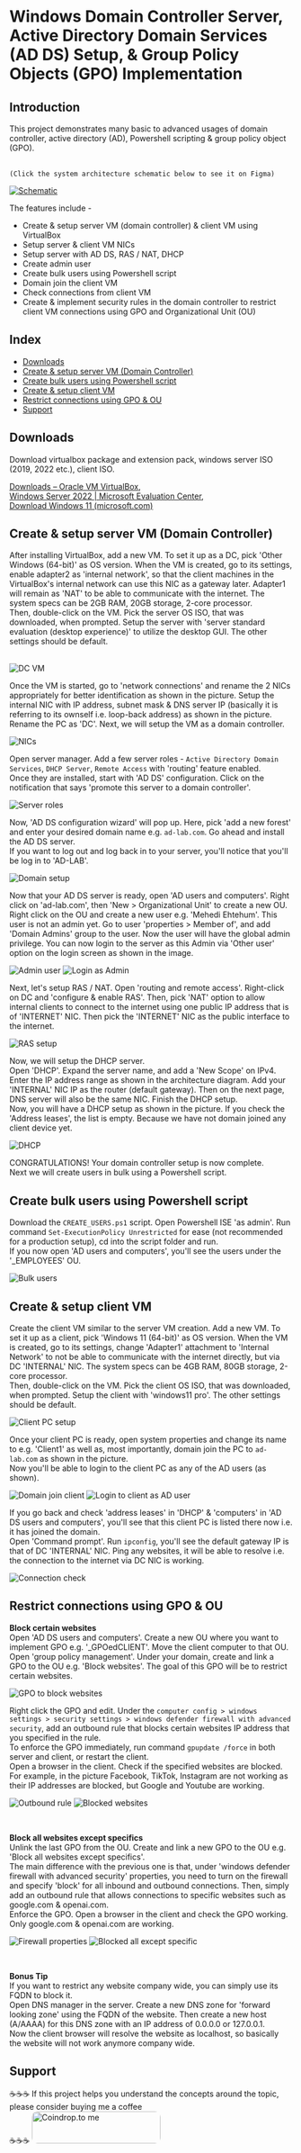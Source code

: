 <h1>Windows Domain Controller Server, Active Directory Domain Services (AD DS) Setup, & Group Policy Objects (GPO) Implementation</h1>

<h2>Introduction</h2>
This project demonstrates many basic to advanced usages of domain controller, active directory (AD), Powershell scripting & group policy object (GPO).
</br></br>

`(Click the system architecture schematic below to see it on Figma)`

[![Schematic](https://github.com/MehediEhteshum/adds-gpo/blob/main/screenshots/Screenshot%202023-09-19%20172551.png)](https://www.figma.com/file/rFRTPwspiE9JIS8MRxIHc1/Windows-Domain-Controller-(Active-Directory-DS)-Schematic?type=whiteboard&node-id=0%3A1&t=cPZLwiZedmpp0mul-1)

The features include -

- Create & setup server VM (domain controller) & client VM using VirtualBox
- Setup server & client VM NICs
- Setup server with AD DS, RAS / NAT, DHCP
- Create admin user
- Create bulk users using Powershell script
- Domain join the client VM
- Check connections from client VM
- Create & implement security rules in the domain controller to restrict client VM connections using GPO and Organizational Unit (OU)

<h2>Index</h2>

- [Downloads](#downloads)
- [Create & setup server VM (Domain Controller)](#create--setup-server-vm-domain-controller)
- [Create bulk users using Powershell script](#create-bulk-users-using-powershell-script)
- [Create & setup client VM](#create--setup-client-vm)
- [Restrict connections using GPO & OU](#restrict-connections-using-gpo--ou)
- [Support](#support)

<h2>Downloads</h2>
Download virtualbox package and extension pack, windows server ISO (2019, 2022 etc.), client ISO.
</br>

[Downloads – Oracle VM VirtualBox](https://www.virtualbox.org/wiki/Downloads),</br>
[Windows Server 2022 | Microsoft Evaluation Center](https://www.microsoft.com/en-us/evalcenter/download-windows-server-2022),</br>
[Download Windows 11 (microsoft.com)](https://www.microsoft.com/en-ca/software-download/windows11)</br>

<h2>Create & setup server VM (Domain Controller)</h2>
After installing VirtualBox, add a new VM. To set it up as a DC, pick 'Other Windows (64-bit)' as OS version. When the VM is created, go to its settings, enable adapter2 as 'internal network', so that the client machines in the VirtualBox's internal network can use this NIC as a gateway later. Adapter1 will remain as 'NAT' to be able to communicate with the internet. The system specs can be 2GB RAM, 20GB storage, 2-core processor.</br>
Then, double-click on the VM. Pick the server OS ISO, that was downloaded, when prompted. Setup the server with 'server standard evaluation (desktop experience)' to utilize the desktop GUI. The other settings should be default.
</br></br>

![DC VM](https://github.com/MehediEhteshum/adds-gpo/blob/main/screenshots/Screenshot%202023-09-17%20235927.png)

Once the VM is started, go to 'network connections' and rename the 2 NICs appropriately for better identification as shown in the picture. Setup the internal NIC with IP address, subnet mask & DNS server IP (basically it is referring to its ownself i.e. loop-back address) as shown in the picture.</br>
Rename the PC as 'DC'. Next, we will setup the VM as a domain controller.
</br>

![NICs](https://github.com/MehediEhteshum/adds-gpo/blob/main/screenshots/Screenshot%202023-09-18%20154140.png)

Open server manager. Add a few server roles - `Active Directory Domain Services`, `DHCP Server`, `Remote Access` with 'routing' feature enabled.</br>
Once they are installed, start with 'AD DS' configuration. Click on the notification that says 'promote this server to a domain controller'. 
</br>

![Server roles](https://github.com/MehediEhteshum/adds-gpo/blob/main/screenshots/Screenshot%202023-09-18%20161028.png)

Now, 'AD DS configuration wizard' will pop up. Here, pick 'add a new forest' and enter your desired domain name e.g. `ad-lab.com`. Go ahead and install the AD DS server.</br>
If you want to log out and log back in to your server, you'll notice that you'll be log in to 'AD-LAB'.
</br>

![Domain setup](https://github.com/MehediEhteshum/adds-gpo/blob/main/screenshots/Screenshot%202023-09-18%20170637.png)

Now that your AD DS server is ready, open 'AD users and computers'. Right click on 'ad-lab.com', then 'New > Organizational Unit' to create a new OU.</br>
Right click on the OU and create a new user e.g. 'Mehedi Ehtehum'. This user is not an admin yet. Go to user 'properties > Member of', and add 'Domain Admins' group to the user.
Now the user will have the global admin privilege. You can now login to the server as this Admin via 'Other user' option on the login screen as shown in the image.
</br>

![Admin user](https://github.com/MehediEhteshum/adds-gpo/blob/main/screenshots/Screenshot%202023-09-18%20172316.png)
![Login as Admin](https://github.com/MehediEhteshum/adds-gpo/blob/main/screenshots/Screenshot%202023-09-18%20172757.png)

Next, let's setup RAS / NAT. Open 'routing and remote access'. Right-click on DC and 'configure & enable RAS'. Then, pick 'NAT' option to allow internal clients to connect to the internet using one public IP address that is of 'INTERNET' NIC. Then pick the 'INTERNET' NIC as the public interface to the internet.</br>

![RAS setup](https://github.com/MehediEhteshum/adds-gpo/blob/main/screenshots/Screenshot%202023-09-18%20173247.png)

Now, we will setup the DHCP server.</br>
Open 'DHCP'. Expand the server name, and add a 'New Scope' on IPv4. Enter the IP address range as shown in the architecture diagram. Add your 'INTERNAL' NIC IP as the router (default gateway). Then on the next page, DNS server will also be the same NIC. Finish the DHCP setup.</br>
Now, you will have a DHCP setup as shown in the picture. If you check the 'Address leases', the list is empty. Because we have not domain joined any client device yet.
</br>

![DHCP](https://github.com/MehediEhteshum/adds-gpo/blob/main/screenshots/Screenshot%202023-09-18%20173915.png)

CONGRATULATIONS! Your domain controller setup is now complete.</br>
Next we will create users in bulk using a Powershell script.

<h2>Create bulk users using Powershell script</h2>

Download the `CREATE_USERS.ps1` script. Open Powershell ISE 'as admin'. Run command `Set-ExecutionPolicy Unrestricted` for ease (not recommended for a production setup), cd into the script folder and run.</br>
If you now open 'AD users and computers', you'll see the users under the '_EMPLOYEES' OU.
</br>

![Bulk users](https://github.com/MehediEhteshum/adds-gpo/blob/main/screenshots/Screenshot%202023-09-18%20175949.png)

<h2>Create & setup client VM</h2>

Create the client VM similar to the server VM creation. Add a new VM. To set it up as a client, pick 'Windows 11 (64-bit)' as OS version. When the VM is created, go to its settings, change 'Adapter1' attachment to 'Internal Network' to not be able to communicate with the internet directly, but via DC 'INTERNAL' NIC. The system specs can be 4GB RAM, 80GB storage, 2-core processor.</br>
Then, double-click on the VM. Pick the client OS ISO, that was downloaded, when prompted. Setup the client with 'windows11 pro'. The other settings should be default.
</br>

![Client PC setup](https://github.com/MehediEhteshum/adds-gpo/blob/main/screenshots/Screenshot%202023-09-18%20190845.png)

Once your client PC is ready, open system properties and change its name to e.g. 'Client1' as well as, most importantly, domain join the PC to `ad-lab.com` as shown in the picture.</br>
Now you'll be able to login to the client PC as any of the AD users (as shown).</br>

![Domain join client](https://github.com/MehediEhteshum/adds-gpo/blob/main/screenshots/Screenshot%202023-09-18%20204835.png)
![Login to client as AD user](https://github.com/MehediEhteshum/adds-gpo/blob/main/screenshots/Screenshot%202023-09-18%20205458.png)

If you go back and check 'address leases' in 'DHCP' & 'computers' in 'AD DS users and computers', you'll see that this client PC is listed there now i.e. it has joined the domain.</br>
Open 'Command prompt'. Run `ipconfig`, you'll see the default gateway IP is that of DC 'INTERNAL' NIC. Ping any websites, it will be able to resolve i.e. the connection to the internet via DC NIC is working.
</br>

![Connection check](https://github.com/MehediEhteshum/adds-gpo/blob/main/screenshots/Screenshot%202023-09-18%20210023.png)

<h2>Restrict connections using GPO & OU</h2>

**Block certain websites**</br>
Open 'AD DS users and computers'. Create a new OU where you want to implement GPO e.g. '_GPOedCLIENT'. Move the client computer to that OU.</br>
Open 'group policy management'. Under your domain, create and link a GPO to the OU e.g. 'Block websites'. The goal of this GPO will be to restrict certain websites.
</br>

![GPO to block websites](https://github.com/MehediEhteshum/adds-gpo/blob/main/screenshots/Screenshot%202023-09-18%20223151.png)

Right click the GPO and edit. Under the `computer config > windows settings > security settings > windows defender firewall with advanced security`, add an outbound rule that blocks certain websites IP address that you specified in the rule.</br>
To enforce the GPO immediately, run command `gpupdate /force` in both server and client, or restart the client.</br>
Open a browser in the client. Check if the specified websites are blocked. For example, in the picture Facebook, TikTok, Instagram are not working as their IP addresses are blocked, but Google and Youtube are working.
</br>

![Outbound rule](https://github.com/MehediEhteshum/adds-gpo/blob/main/screenshots/Screenshot%202023-09-18%20223331.png)
![Blocked websites](https://github.com/MehediEhteshum/adds-gpo/blob/main/screenshots/Screenshot%202023-09-18%20225135.png)

</br>

**Block all websites except specifics**</br>
Unlink the last GPO from the OU. Create and link a new GPO to the OU e.g. 'Block all websites except specifics'. </br>
The main difference with the previous one is that, under 'windows defender firewall with advanced security' properties, you need to turn on the firewall and specify 'block' for all inbound and outbound connections. Then, simply add an outbound rule that allows connections to specific websites such as google.com & openai.com.</br>
Enforce the GPO. Open a browser in the client and check the GPO working. Only google.com & openai.com are working.
</br>

![Firewall properties](https://github.com/MehediEhteshum/adds-gpo/blob/main/screenshots/Screenshot%202023-09-19%20223510.png)
![Blocked all except specific](https://github.com/MehediEhteshum/adds-gpo/blob/main/screenshots/Screenshot%202023-09-19%20001443.png)

</br>

**Bonus Tip**</br>
If you want to restrict any website company wide, you can simply use its FQDN to block it.</br>
Open DNS manager in the server. Create a new DNS zone for 'forward looking zone' using the FQDN of the website. Then create a new host (A/AAAA) for this DNS zone with an IP address of 0.0.0.0 or 127.0.0.1.</br>
Now the client browser will resolve the website as localhost, so basically the website will not work anymore company wide.

<h2>Support</h2>

☕☕☕ If this project helps you understand the concepts around the topic, please consider buying me a coffee
<br>
☕☕☕
<a href="https://coindrop.to/mehedi_ehteshum" target="_blank"><img src="https://coindrop.to/embed-button.png" style="border-radius: 10px; height: 57px !important;width: 229px !important;" alt="Coindrop.to me"></img></a>
